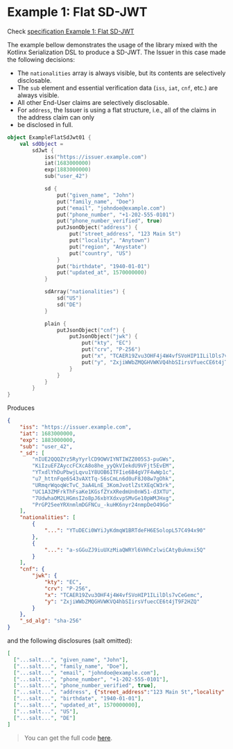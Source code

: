<!--- TEST_NAME ExampleFlatSdJwt01Test --> 

# Example 1: Flat SD-JWT

Check [specification Example 1: Flat SD-JWT](https://www.ietf.org/archive/id/draft-ietf-oauth-selective-disclosure-jwt-06.html#name-example-1-sd-jwt)

The example bellow demonstrates the usage of the library mixed with the Kotlinx Serialization DSL
to produce a SD-JWT.
The Issuer in this case made the following decisions:
* The `nationalities` array is always visible, but its contents are selectively disclosable.
* The `sub` element and essential verification data (`iss`, `iat`, `cnf`, etc.) are always visible.
* All other End-User claims are selectively disclosable.
* For `address`, the Issuer is using a flat structure, i.e., all of the claims in the address claim can only 
* be disclosed in full.

```kotlin
object ExampleFlatSdJwt01 {
    val sdObject =
        sdJwt {
            iss("https://issuer.example.com")
            iat(1683000000)
            exp(1883000000)
            sub("user_42")

            sd {
                put("given_name", "John")
                put("family_name", "Doe")
                put("email", "johndoe@example.com")
                put("phone_number", "+1-202-555-0101")
                put("phone_number_verified", true)
                putJsonObject("address") {
                    put("street_address", "123 Main St")
                    put("locality", "Anytown")
                    put("region", "Anystate")
                    put("country", "US")
                }
                put("birthdate", "1940-01-01")
                put("updated_at", 1570000000)
            }

            sdArray("nationalities") {
                sd("US")
                sd("DE")
            }

            plain {
                putJsonObject("cnf") {
                    putJsonObject("jwk") {
                        put("kty", "EC")
                        put("crv", "P-256")
                        put("x", "TCAER19Zvu3OHF4j4W4vfSVoHIP1ILilDls7vCeGemc")
                        put("y", "ZxjiWWbZMQGHVWKVQ4hbSIirsVfuecCE6t4jT9F2HZQ")
                    }
                }
            }
        }
}
```

Produces

```json
{
    "iss": "https://issuer.example.com",
    "iat": 1683000000,
    "exp": 1883000000,
    "sub": "user_42",
    "_sd": [
        "nIUE2QQQZYz5RyYyrlCD9OWVIYNTIWZZ005S3-puGWs",
        "KiIzuEFZAyccFCXcA8o8he_yyQkVIekdU9VFjt5EvEM",
        "YTxdlYhDuPbwjLqvu1Y8UOB6ITFIie6B4gV7F4wWp1c",
        "u7_httnFqe6S43vAXtTq-S6sCmLn6d0uF8J08w7gOhk",
        "URmqrWqoqWcTvC_3aA4LnE_3KomJvotlZstXEqCW3rk",
        "UC1A3ZMFrkThFsaKe1KGsfZYxXRedmUn0nW51-d3XTU",
        "7UdwhaOM2LHGmsI2o8pJ6xbYXdxvpSMvGe10pWMJHxg",
        "PrGP25eeYRXnmlmDGFNCu_-kuHK6nyr24nmpDeO49Go"
    ],
    "nationalities": [
        {
            "...": "YTuDECi0WYiJyKdmqW1BRTdeFH6ESolopL57C494x90"
        },
        {
            "...": "a-sGGuZJ9iuUXzMiaQWRYl6VHhCzlwiCAtyBukmxi5Q"
        }
    ],
    "cnf": {
        "jwk": {
            "kty": "EC",
            "crv": "P-256",
            "x": "TCAER19Zvu3OHF4j4W4vfSVoHIP1ILilDls7vCeGemc",
            "y": "ZxjiWWbZMQGHVWKVQ4hbSIirsVfuecCE6t4jT9F2HZQ"
        }
    },
    "_sd_alg": "sha-256"
}
```

and the following disclosures (salt omitted):

```json
[
  ["...salt...", "given_name", "John"],
  ["...salt...", "family_name", "Doe"],
  ["...salt...", "email", "johndoe@example.com"],
  ["...salt...", "phone_number", "+1-202-555-0101"],
  ["...salt...", "phone_number_verified", true],
  ["...salt...", "address", {"street_address":"123 Main St","locality":"Anytown","region":"Anystate","country":"US"}],
  ["...salt...", "birthdate", "1940-01-01"],
  ["...salt...", "updated_at", 1570000000],
  ["...salt...", "US"],
  ["...salt...", "DE"]
]
```

> You can get the full code [here](../../src/test/kotlin/eu/europa/ec/eudi/sdjwt/examples/ExampleFlatSdJwt01.kt).

<!--- TEST ExampleFlatSdJwt01.sdObject.assertThat(description = "Example 1: Flat SD-JWT", expectedDisclosuresNo = 10) -->